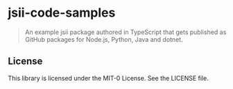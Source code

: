 # jsii-code-samples

> An example jsii package authored in TypeScript that gets published as GitHub packages for Node.js, Python, Java and dotnet.

## License

This library is licensed under the MIT-0 License. See the LICENSE file.
